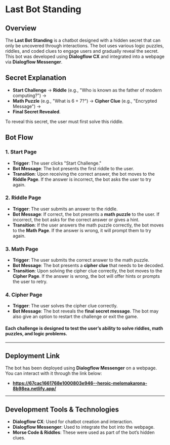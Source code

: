 # Last Bot Standing

## Overview
The **Last Bot Standing** is a chatbot designed with a hidden secret that can only be uncovered through interactions. The bot uses various logic puzzles, riddles, and coded clues to engage users and gradually reveal the secret. This bot was developed using **Dialogflow CX** and integrated into a webpage via **Dialogflow Messenger**.

## Secret Explanation

- **Start Challenge** → **Riddle** (e.g., "Who is known as the father of modern computing?") → 
- **Math Puzzle** (e.g., "What is 6 + 7?") → **Cipher Clue** (e.g., "Encrypted Message") → 
- **Final Secret Revealed**.

To reveal this secret, the user must first solve this riddle.

## Bot Flow

### 1. **Start Page**
- **Trigger**: The user clicks "Start Challenge."
- **Bot Message**: The bot presents the first riddle to the user.
- **Transition**: Upon receiving the correct answer, the bot moves to the **Riddle Page**. If the answer is incorrect, the bot asks the user to try again.

### 2. **Riddle Page**
- **Trigger**: The user submits an answer to the riddle.
- **Bot Message**: If correct, the bot presents a **math puzzle** to the user. If incorrect, the bot asks for the correct answer or gives a hint.
- **Transition**: If the user answers the math puzzle correctly, the bot moves to the **Math Page**. If the answer is wrong, it will prompt them to try again.

### 3. **Math Page**
- **Trigger**: The user submits the correct answer to the math puzzle.
- **Bot Message**: The bot presents a **cipher clue** that needs to be decoded.
- **Transition**: Upon solving the cipher clue correctly, the bot moves to the **Cipher Page**. If the answer is wrong, the bot will offer hints or prompts the user to retry.

### 4. **Cipher Page**
- **Trigger**: The user solves the cipher clue correctly.
- **Bot Message**: The bot reveals the **final secret message**. The bot may also give an option to restart the challenge or exit the game.

#### Each challenge is designed to test the user’s ability to solve riddles, math puzzles, and logic problems.
---

## Deployment Link
The bot has been deployed using **Dialogflow Messenger** on a webpage. You can interact with it through the link below:
- **https://67cac1661768e1000803e946--heroic-melomakarona-8b98ea.netlify.app/**

---

## Development Tools & Technologies

- **Dialogflow CX**: Used for chatbot creation and interaction.
- **Dialogflow Messenger**: Used to integrate the bot into the webpage.
- **Morse Code & Riddles**: These were used as part of the bot’s hidden clues.
